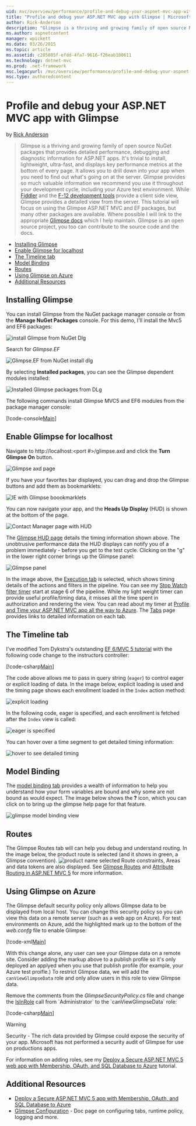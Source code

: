 ```yaml
---
uid: mvc/overview/performance/profile-and-debug-your-aspnet-mvc-app-with-glimpse
title: "Profile and debug your ASP.NET MVC app with Glimpse | Microsoft Docs"
author: Rick-Anderson
description: "Glimpse is a thriving and growing family of open source NuGet packages that provides detailed performance, debugging and diagnostic information for ASP.NET a..."
ms.author: aspnetcontent
manager: wpickett
ms.date: 03/26/2015
ms.topic: article
ms.assetid: c205805f-efdd-4fa7-9616-f26eab180611
ms.technology: dotnet-mvc
ms.prod: .net-framework
msc.legacyurl: /mvc/overview/performance/profile-and-debug-your-aspnet-mvc-app-with-glimpse
msc.type: authoredcontent
---
```

Profile and debug your ASP.NET MVC app with Glimpse
====================
by [Rick Anderson](https://github.com/Rick-Anderson)

> Glimpse is a thriving and growing family of open source NuGet packages that provides detailed performance, debugging and diagnostic information for ASP.NET apps. It's trivial to install, lightweight, ultra-fast, and displays key performance metrics at the bottom of every page. It allows you to drill down into your app when you need to find out what's going on at the server. Glimpse provides so much valuable information we recommend you use it throughout your development cycle, including your Azure test environment. While [Fiddler](http://www.telerik.com/fiddler) and the [F-12 development tools](https://msdn.microsoft.com/library/ie/gg589512(v=vs.85).aspx) provide a client side view, Glimpse provides a detailed view from the server. This tutorial will focus on using the Glimpse ASP.NET MVC and EF packages, but many other packages are available. Where possible I will link to the appropriate [Glimpse docs](http://getglimpse.com/Docs/) which I help maintain. Glimpse is an open source project, you too can contribute to the source code and the docs.


- [Installing Glimpse](#ig)
- [Enable Glimpse for localhost](#eg)
- [The Timeline tab](#Time)
- [Model Binding](#mb)
- [Routes](#route)
- [Using Glimpse on Azure](#da)
- [Additional Resources](#addRes)

<a id="ig"></a>
## Installing Glimpse

You can install Glimpse from the NuGet package manager console or from the **Manage NuGet Packages** console. For this demo, I'll install the Mvc5 and EF6 packages:

![install Glimpse from NuGet Dlg](profile-and-debug-your-aspnet-mvc-app-with-glimpse/_static/image1.png)

Search for *Glimpse.EF*

![Glimpse.EF from NuGet install dlg](profile-and-debug-your-aspnet-mvc-app-with-glimpse/_static/image2.png)

By selecting **Installed packages**, you can see the Glimpse dependent modules installed:

![Installed Glimpse packages from DLg](profile-and-debug-your-aspnet-mvc-app-with-glimpse/_static/image3.png)

The following commands install Glimpse MVC5 and EF6 modules from the package manager console:

[!code-console[Main](profile-and-debug-your-aspnet-mvc-app-with-glimpse/samples/sample1.cmd)]

<a id="eg"></a>
## Enable Glimpse for localhost

Navigate to http://localhost:&lt;port #&gt;/glimpse.axd and click the **Turn Glimpse On** button.

![Glimpse axd page](profile-and-debug-your-aspnet-mvc-app-with-glimpse/_static/image4.png)

If you have your favorites bar displayed, you can drag and drop the Glimpse buttons and add them as bookmarklets:

![IE with Glimpse boookmarklets](profile-and-debug-your-aspnet-mvc-app-with-glimpse/_static/image5.png)

You can now navigate your app, and the **Heads Up Display** (HUD) is shown at the bottom of the page.

![Contact Manager page with HUD](profile-and-debug-your-aspnet-mvc-app-with-glimpse/_static/image6.png)

The [Glimpse HUD page](http://getglimpse.com/Docs/Heads-up-Display) details the timing information shown above. The unobtrusive performance data the HUD displays can notify you of a problem immediately - before you get to the test cycle. Clicking on the &quot;g&quot; in the lower right corner brings up the Glimpse panel:

![Glimpse panel](profile-and-debug-your-aspnet-mvc-app-with-glimpse/_static/image7.png)

In the image above, the [Execution tab](http://getglimpse.com/Docs/Execution-Tab) is selected, which shows timing details of the actions and filters in the pipeline. You can see my [Stop Watch filter timer](http://www.nuget.org/packages/StopWatch/) start at stage 6 of the pipeline. While my light weight timer can provide useful profile/timing data, it misses all the time spent in authorization and rendering the view. You can read about my timer at [Profile and Time your ASP.NET MVC app all the way to Azure](https://blogs.msdn.com/b/webdev/archive/2014/07/29/profile-and-time-your-asp-net-mvc-app-all-the-way-to-azure.aspx). The [Tabs](http://getglimpse.com/Docs/Tabs) page provides links to detailed information on each tab.

<a id="Time"></a>
## The Timeline tab

I've modified Tom Dykstra's outstanding [EF 6/MVC 5 tutorial](../getting-started/getting-started-with-ef-using-mvc/creating-an-entity-framework-data-model-for-an-asp-net-mvc-application.md) with the following code change to the instructors controller:

[!code-csharp[Main](profile-and-debug-your-aspnet-mvc-app-with-glimpse/samples/sample2.cs?highlight=1,20-31)]

The code above allows me to pass in query string (`eager`) to control eager or explicit loading of data. In the image below, explicit loading is used and the timing page shows each enrollment loaded in the `Index` action method:

![explicit loading](profile-and-debug-your-aspnet-mvc-app-with-glimpse/_static/image8.png)

In the following code, eager is specified, and each enrollment is fetched after the `Index` view is called:

![eager is specified](profile-and-debug-your-aspnet-mvc-app-with-glimpse/_static/image9.png)

You can hover over a time segment to get detailed timing information:

![hover to see detailed timing](profile-and-debug-your-aspnet-mvc-app-with-glimpse/_static/image10.png)

<a id="mb"></a>
## Model Binding

The [model binding tab](http://getglimpse.com/Docs/Model-Binding-Tab) provides a wealth of information to help you understand how your form variables are bound and why some are not bound as would expect. The image below shows the **?** icon, which you can click on to bring up the glimpse help page for that feature.

![glimpse model binding view](profile-and-debug-your-aspnet-mvc-app-with-glimpse/_static/image11.png)

<a id="route"></a>
## Routes

 The Glimpse Routes tab will can help you debug and understand routing. In the image below, the product route is selected (and it shows in green, a Glimpse convention). ![product name selected](profile-and-debug-your-aspnet-mvc-app-with-glimpse/_static/image12.png) Route constraints, Areas and data tokens are also displayed. See [Glimpse Routes](http://getglimpse.com/Docs/Routes-Tab) and [Attribute Routing in ASP.NET MVC 5](https://blogs.msdn.com/b/webdev/archive/2013/10/17/attribute-routing-in-asp-net-mvc-5.aspx) for more information. 

<a id="da"></a>
## Using Glimpse on Azure

The Glimpse default security policy only allows Glimpse data to be displayed from local host. You can change this security policy so you can view this data on a remote server (such as a web app on Azure). For test environments on Azure, add the highlighted mark up to the bottom of the *web.confg* file to enable Glimpse:

[!code-xml[Main](profile-and-debug-your-aspnet-mvc-app-with-glimpse/samples/sample3.xml?highlight=2-6)]

With this change alone, any user can see your Glimpse data on a remote site. Consider adding the markup above to a publish profile so it's only deployed an applyed when you use that publish profile (for example, your Azure test proifle.) To restrict Glimpse data, we will add the `canViewGlimpseData` role and only allow users in this role to view Glimpse data.

Remove the comments from the *GlimpseSecurityPolicy.cs* file and change the [IsInRole](https://msdn.microsoft.com/library/system.security.principal.iprincipal.isinrole(v=vs.110).aspx) call from `Administrator` to the `canViewGlimpseData` role:

[!code-csharp[Main](profile-and-debug-your-aspnet-mvc-app-with-glimpse/samples/sample4.cs?highlight=6)]

> [!WARNING]
> Security - The rich data provided by Glimpse could expose the security of your app. Microsoft has not performed a security audit of Glimpse for use on productions apps.


For information on adding roles, see my [Deploy a Secure ASP.NET MVC 5 web app with Membership, OAuth, and SQL Database to Azure](https://azure.microsoft.com/documentation/articles/web-sites-dotnet-deploy-aspnet-mvc-app-membership-oauth-sql-database/) tutorial.

<a id="addRes"></a>
## Additional Resources

- [Deploy a Secure ASP.NET MVC 5 app with Membership, OAuth, and SQL Database to Azure](https://azure.microsoft.com/documentation/articles/web-sites-dotnet-deploy-aspnet-mvc-app-membership-oauth-sql-database/)
- [Glimpse Configuration](http://getglimpse.com/Docs/Configuration) - Doc page on configuring tabs, runtime policy, logging and more.
